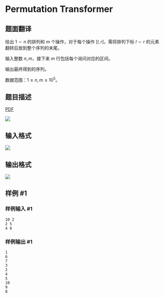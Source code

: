 # Permutation Transformer

## 题面翻译

给出 $1\sim n$ 的排列和 $m$ 个操作，对于每个操作 $[l,r]$，需将排列下标 $l\sim r$ 的元素翻转后放到整个序列的末尾。

输入整数 $n, m$，接下来 $m$ 行包括每个询问对应的区间。

输出最终得到的序列。

数据范围：$1\leq n,m \leq 10 ^ 5$。

## 题目描述

[problemUrl]: https://uva.onlinejudge.org/index.php?option=com_onlinejudge&Itemid=8&category=229&page=show_problem&problem=3073

[PDF](https://uva.onlinejudge.org/external/119/p11922.pdf)

![](https://cdn.luogu.com.cn/upload/vjudge_pic/UVA11922/be8bf387e0eae3199e5a5be4c11f940281968dba.png)

## 输入格式

![](https://cdn.luogu.com.cn/upload/vjudge_pic/UVA11922/436d5861a50a95f068196a40083cc9153741b3ab.png)

## 输出格式

![](https://cdn.luogu.com.cn/upload/vjudge_pic/UVA11922/d2377622083f57708bb8dde488bad0c8915ef21d.png)

## 样例 #1

### 样例输入 #1

```
10 2
2 5
4 8
```

### 样例输出 #1

```
1
6
7
3
2
4
5
10
9
8
```